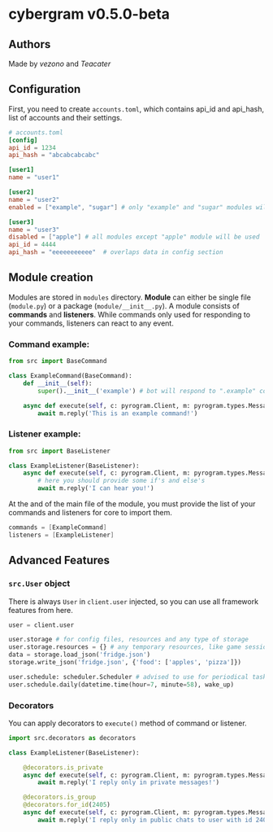 # cybergram v0.5.0-beta
## Authors
Made by *vezono* and *Teacater*

## Configuration
First, you need to create `accounts.toml`, which contains api_id and api_hash, list of accounts and their settings.
```toml
# accounts.toml
[config]
api_id = 1234
api_hash = "abcabcabcabc"

[user1]
name = "user1"

[user2]
name = "user2"
enabled = ["example", "sugar"] # only "example" and "sugar" modules will be used by this user

[user3]
name = "user3"
disabled = ["apple"] # all modules except "apple" module will be used
api_id = 4444 
api_hash = "eeeeeeeeeee"  # overlaps data in config section
```

## Module creation
Modules are stored in `modules` directory.
**Module** can either be single file (`module.py`) or a package (`module/__init__.py`).
A module consists of **commands** and **listeners**. While commands only used for responding to your commands, listeners can react to any event.

### Command example:
```python
from src import BaseCommand

class ExampleCommand(BaseCommand):
    def __init__(self):
        super().__init__('example') # bot will respond to ".example" command

    async def execute(self, c: pyrogram.Client, m: pyrogram.types.Message):
        await m.reply('This is an example command!')
```

### Listener example:
```python
from src import BaseListener

class ExampleListener(BaseListener):
    async def execute(self, c: pyrogram.Client, m: pyrogram.types.Message):
        # here you should provide some if's and else's
        await m.reply('I can hear you!')

```

At the and of the main file of the module, you must provide the list of your commands and listeners for core to import them.
```java
commands = [ExampleCommand]
listeners = [ExampleListener]
```


## Advanced Features
### `src.User` object
There is always `User` in `client.user` injected, so you can use all framework features from here.
```python
user = client.user

user.storage # for config files, resources and any type of storage
user.storage.resources = {} # any temporary resources, like game sessions or states
data = storage.load_json('fridge.json')
storage.write_json('fridge.json', {'food': ['apples', 'pizza']})

user.schedule: scheduler.Scheduler # advised to use for periodical tasks of individual users (in-module usage)
user.schedule.daily(datetime.time(hour=7, minute=58), wake_up)
```

### Decorators
You can apply decorators to `execute()` method of command or listener.
```python
import src.decorators as decorators

class ExampleListener(BaseListener):

    @decorators.is_private
    async def execute(self, c: pyrogram.Client, m: pyrogram.types.Message):
        await m.reply('I reply only in private messages!')
```
```python
    @decorators.is_group
    @decorators.for_id(2405)
    async def execute(self, c: pyrogram.Client, m: pyrogram.types.Message):
        await m.reply('I reply only in public chats to user with id 2405!')
```